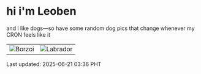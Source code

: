 # hi i'm Leoben

and i like dogs—so have some random dog pics that change whenever my CRON feels like it

|  |  |
|--------|----------|
| ![Borzoi](https://random-dog-vercel.vercel.app/api/random-borzoi?v=1750448181) | ![Labrador](https://random-dog-vercel.vercel.app/api/random-labrador?v=1750448181) |

Last updated: 2025-06-21 03:36 PHT
